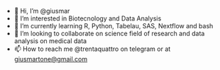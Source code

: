 - 👋 Hi, I’m @giusmar
- 👀 I’m interested in Biotecnology and Data Analysis
- 🌱 I’m currently learning R, Python, Tabelau, SAS, Nextflow and bash
- 💞️ I’m looking to collaborate on science field of research and data analysis on medical data
- 📫 How to reach me @trentaquattro on telegram or at giusmartone@gmail.com

<!---
giusmar/giusmar is a ✨ special ✨ repository because its `README.md` (this file) appears on your GitHub profile.
You can click the Preview link to take a look at your changes.
--->
